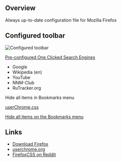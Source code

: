 ## Overview

Always up-to-date configuration file for Mozilla Firefox

## Configured toolbar
![Configured toolbar](https://github.com/farag2/Mozilla-Firefox/blob/master/Screenshots/Toolbar.png)

[Pre-configured One Clicked Search Engines](https://github.com/farag2/Mozilla-Firefox/blob/master/search.json.mozlz4)

- Google
- Wikipedia (en)
- YouTube
- NNM-Club
- RuTracker.org

Hide all items in Bookmarks menu

[userChrome.css](https://github.com/farag2/Mozilla-Firefox/blob/master/chrome/userChrome.css)

[Hide all items on the Bookmarks menu](https://github.com/farag2/Mozilla-Firefox/blob/master/Screenshots/Bookmarks%20menu.png)

## Links

- [Download Firefox](https://www.mozilla.org/en-US/firefox/all/)
- [userchrome.org](https://www.userchrome.org)
- [FirefoxCSS on Reddit](https://www.reddit.com/r/FirefoxCSS/)
